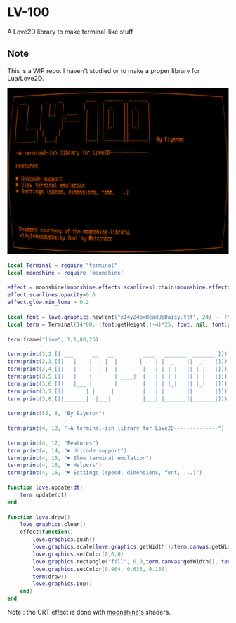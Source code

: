 # LV-100
A Love2D library to make terminal-like stuff

## Note
This is a WIP repo. I haven't studied or to make a proper library for Lua/Love2D.

![Screenshot of the result of the following code](https://raw.githubusercontent.com/Eiyeron/LV-100/master/screenshot.png)

```lua
local Terminal = require "terminal"
local moonshine = require 'moonshine'

effect = moonshine(moonshine.effects.scanlines).chain(moonshine.effects.crt).chain(moonshine.effects.glow)
effect.scanlines.opacity=0.6
effect.glow.min_luma = 0.2

local font = love.graphics.newFont("x14y24pxHeadUpDaisy.ttf", 24) -- Thanks @hicchicc for the font
local term = Terminal(14*80, (font:getHeight()-4)*25, font, nil, font:getHeight()-4)

term:frame("line", 1,1,80,25)

term:print(3,2,[[ ___      __   __         ____   _______  _______ ]])
term:print(3,3,[[|   |    |  | |  |       |    | |  _    ||  _    |]])
term:print(3,4,[[|   |    |  |_|  | ____   |   | | | |   || | |   |]])
term:print(3,5,[[|   |    |       ||____|  |   | | | |   || | |   |]])
term:print(3,6,[[|   |___ |       |        |   | | |_|   || |_|   |]])
term:print(3,7,[[|       | |     |         |   | |       ||       |]])
term:print(3,8,[[|_______|  |___|          |___| |_______||_______|]])

term:print(55, 8, "By Eiyeron")

term:print(4, 10, "-A terminal-ish library for Love2D--------------")

term:print(4, 12, "Features")
term:print(4, 14, "☛ Unicode support")
term:print(4, 15, "☛ Slow terminal emulation")
term:print(4, 16, "☛ Helpers")
term:print(4, 16, "☛ Settings (speed, dimensions, font, ...)")

function love.update(dt)
    term:update(dt)
end

function love.draw()
    love.graphics.clear()
    effect(function()
        love.graphics.push()
        love.graphics.scale(love.graphics.getWidth()/term.canvas:getWidth(), love.graphics.getHeight()/term.canvas:getHeight())
        love.graphics.setColor(0,0,0)
        love.graphics.rectangle("fill", 0,0,term.canvas:getWidth(), term.canvas:getHeight())
        love.graphics.setColor(0.964, 0.635, 0.156)
        term:draw()
        love.graphics.pop()
    end)
end
```

Note : the CRT effect is done with [moonshine's](https://github.com/vrld/moonshine) shaders.